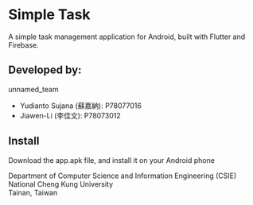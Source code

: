 # Simple Task

A simple task management application for Android, built with Flutter and Firebase.

## Developed by:

unnamed_team
- Yudianto Sujana (蘇嘉納): P78077016
- Jiawen-Li (李佳文): P78073012

## Install
Download the app.apk file, and install it on your Android phone

<p>Department of Computer Science and Information Engineering (CSIE)<br>
National Cheng Kung University<br>
Tainan, Taiwan</p>
